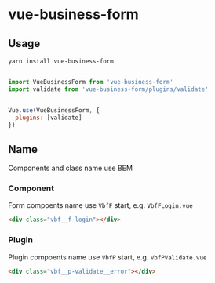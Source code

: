 # vue-business-form

## Usage
```
yarn install vue-business-form
```

```js

import VueBusinessForm from 'vue-business-form'
import validate from 'vue-business-form/plugins/validate'


Vue.use(VueBusinessForm, {
  plugins: [validate]
})
```

## Name
Components and class name use BEM

### Component
Form compoents name use `VbfF` start, e.g. `VbfFLogin.vue`

```html
<div class="vbf__f-login"></div>
```

### Plugin
Plugin compoents name use `VbfP` start, e.g. `VbfPValidate.vue`

```html
<div class="vbf__p-validate__error"></div>
```
